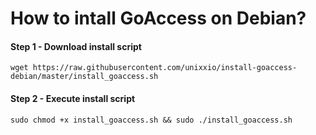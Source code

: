 # How to intall GoAccess on Debian?

#### Step 1 - Download install script

```
wget https://raw.githubusercontent.com/unixxio/install-goaccess-debian/master/install_goaccess.sh
```

#### Step 2 - Execute install script

```
sudo chmod +x install_goaccess.sh && sudo ./install_goaccess.sh
```
